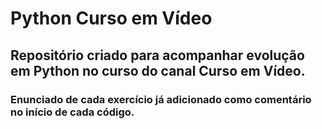 # Python Curso em Vídeo
## Repositório criado para acompanhar evolução em Python no curso do canal Curso em Vídeo.
### Enunciado de cada exercício já adicionado como comentário no início de cada código.
